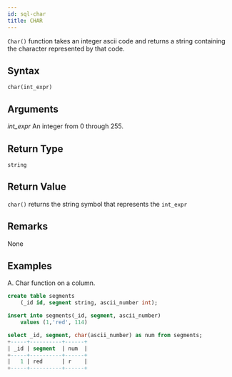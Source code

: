 ```yaml
---
id: sql-char
title: CHAR
---
```


`Char()` function takes an integer ascii code and returns a string containing the character represented by that code.  

## Syntax

```
char(int_expr)
```

## Arguments

_int_expr_
An integer from 0 through 255. 

## Return Type
`string`

## Return Value
`char()` returns the string symbol that represents the `int_expr`

## Remarks
None

## Examples
A. Char function on a column.

```sql
create table segments
    (_id id, segment string, ascii_number int);

insert into segments(_id, segment, ascii_number)
    values (1,'red', 114)

select _id, segment, char(ascii_number) as num from segments;
+-----+----------+------+
| _id | segment  | num  |
+-----+----------+------+
|   1 | red      | r    |
+-----+----------+------+
```
